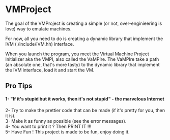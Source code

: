 # VMProject

The goal of the VMProject is creating a simple (or not, over-enginieering is love) way to emulate machines.

For now, all you need to do is creating a dynamic library that implement the IVM (./include/IVM.hh) interface.

When you launch the program, you meet the Virtual Machine Project Initializer aka the VMPI, also called the VaMPIre. The VaMPIre take a path (an absolute one, that's more tasty) to the dynamic library that implement the IVM interface, load it and start the VM.

## Pro Tips

#### 1- "If it's stupid but it works, then it's not stupid" - the marvelous Internet

2- Try to make the prettier code that can be made (if it's pretty for you, then it is).  
3- Make it as funny as possible (see the error messages).  
4- You want to print it ? Then PRINT IT !!!  
5- Have Fun ! This project is made to be fun, enjoy doing it.

